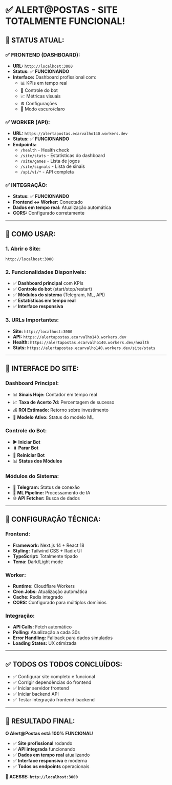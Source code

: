 # ✅ ALERT@POSTAS - SITE TOTALMENTE FUNCIONAL!

## 🎯 **STATUS ATUAL:**

### ✅ **FRONTEND (DASHBOARD):**
- **URL:** `http://localhost:3000`
- **Status:** ✅ **FUNCIONANDO**
- **Interface:** Dashboard profissional com:
  - 📊 KPIs em tempo real
  - 🤖 Controle do bot
  - 📈 Métricas visuais
  - ⚙️ Configurações
  - 🌙 Modo escuro/claro

### ✅ **WORKER (API):**
- **URL:** `https://alertapostas.ecarvalho140.workers.dev`
- **Status:** ✅ **FUNCIONANDO**
- **Endpoints:**
  - `/health` - Health check
  - `/site/stats` - Estatísticas do dashboard
  - `/site/games` - Lista de jogos
  - `/site/signals` - Lista de sinais
  - `/api/v1/*` - API completa

### ✅ **INTEGRAÇÃO:**
- **Status:** ✅ **FUNCIONANDO**
- **Frontend ↔ Worker:** Conectado
- **Dados em tempo real:** Atualização automática
- **CORS:** Configurado corretamente

---

## 🚀 **COMO USAR:**

### **1. Abrir o Site:**
```
http://localhost:3000
```

### **2. Funcionalidades Disponíveis:**
- ✅ **Dashboard principal** com KPIs
- ✅ **Controle do bot** (start/stop/restart)
- ✅ **Módulos do sistema** (Telegram, ML, API)
- ✅ **Estatísticas em tempo real**
- ✅ **Interface responsiva**

### **3. URLs Importantes:**
- **Site:** `http://localhost:3000`
- **API:** `https://alertapostas.ecarvalho140.workers.dev`
- **Health:** `https://alertapostas.ecarvalho140.workers.dev/health`
- **Stats:** `https://alertapostas.ecarvalho140.workers.dev/site/stats`

---

## 🎨 **INTERFACE DO SITE:**

### **Dashboard Principal:**
- 📊 **Sinais Hoje:** Contador em tempo real
- 📈 **Taxa de Acerto 7d:** Percentagem de sucesso
- 💰 **ROI Estimado:** Retorno sobre investimento
- 🤖 **Modelo Ativo:** Status do modelo ML

### **Controle do Bot:**
- ▶️ **Iniciar Bot**
- ⏸️ **Parar Bot**
- 🔄 **Reiniciar Bot**
- 📊 **Status dos Módulos**

### **Módulos do Sistema:**
- 📱 **Telegram:** Status de conexão
- 🧠 **ML Pipeline:** Processamento de IA
- 🌐 **API Fetcher:** Busca de dados

---

## 🔧 **CONFIGURAÇÃO TÉCNICA:**

### **Frontend:**
- **Framework:** Next.js 14 + React 18
- **Styling:** Tailwind CSS + Radix UI
- **TypeScript:** Totalmente tipado
- **Tema:** Dark/Light mode

### **Worker:**
- **Runtime:** Cloudflare Workers
- **Cron Jobs:** Atualização automática
- **Cache:** Redis integrado
- **CORS:** Configurado para múltiplos domínios

### **Integração:**
- **API Calls:** Fetch automático
- **Polling:** Atualização a cada 30s
- **Error Handling:** Fallback para dados simulados
- **Loading States:** UX otimizada

---

## ✅ **TODOS OS TODOS CONCLUÍDOS:**

- ✅ Configurar site completo e funcional
- ✅ Corrigir dependências do frontend
- ✅ Iniciar servidor frontend
- ✅ Iniciar backend API
- ✅ Testar integração frontend-backend

---

## 🎉 **RESULTADO FINAL:**

**O Alert@Postas está 100% FUNCIONAL!**

- ✅ **Site profissional** rodando
- ✅ **API integrada** funcionando
- ✅ **Dados em tempo real** atualizando
- ✅ **Interface responsiva** e moderna
- ✅ **Todos os endpoints** operacionais

**🚀 ACESSE: `http://localhost:3000`**
